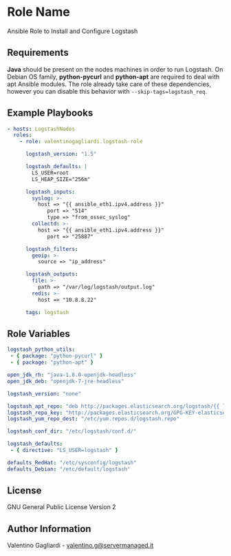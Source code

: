 Role Name
=========

Ansible Role to Install and Configure Logstash

Requirements
------------

**Java** should be present on the nodes machines in order to run Logstash. On Debian OS family, **python-pycurl** and **python-apt** are required to deal with apt Ansible modules. The role already take care of these dependencies, however you can disable this behavior with `--skip-tags=logstash_req`.

Example Playbooks
----------------

```yaml
- hosts: LogstashNodes
  roles:
    - role: valentinogagliardi.logstash-role

      logstash_version: "1.5"

      logstash_defaults: |
        LS_USER=root
        LS_HEAP_SIZE="256m"

      logstash_inputs:
        syslog: >-
          host => "{{ ansible_eth1.ipv4.address }}"
             port => "514"
             type => "from_ossec_syslog"
        collectd: >-
          host => "{{ ansible_eth1.ipv4.address }}"
             port => "25887"

      logstash_filters:
        geoip: >-
          source => "ip_address"

      logstash_outputs:
        file: >-
          path => "/var/log/logstash/output.log"
        redis: >-
          host => "10.8.8.22"

      tags: logstash
```

Role Variables
--------------

```yaml
logstash_python_utils:
 - { package: "python-pycurl" }
 - { package: "python-apt" }

open_jdk_rh: "java-1.8.0-openjdk-headless"
open_jdk_deb: "openjdk-7-jre-headless"

logstash_version: "none"

logstash_apt_repo: "deb http://packages.elasticsearch.org/logstash/{{ logstash_version }}/debian stable main"
logstash_repo_key: "http://packages.elasticsearch.org/GPG-KEY-elasticsearch"
logstash_yum_repo_dest: "/etc/yum.repos.d/logstash.repo"

logstash_conf_dir: "/etc/logstash/conf.d/"

logstash_defaults: 
 - { directive: "LS_USER=logstash" }

defaults_RedHat: "/etc/sysconfig/logstash"
defaults_Debian: "/etc/default/logstash"
```

License
-------

GNU General Public License Version 2

Author Information
------------------

Valentino Gagliardi - valentino.g@servermanaged.it

